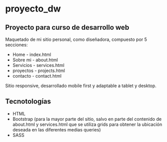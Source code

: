 # proyecto_dw

## Proyecto para curso de desarrollo web

Maquetado de mi sitio personal, como diseñadora, compuesto por 5 secciones: 
* Home - index.html
* Sobre mi - about.html
* Servicios - services.html
* proyectos - projects.html
* contacto - contact.html

Sitio responsive, desarrollado mobile first y adaptable a tablet y desktop.  

## Tecnotologías

* HTML
* Bootstrap (para la mayor parte del sitio, salvo en parte del contenido de about.html y services.html que se utiliza grids para obtener la ubicación deseada en las diferentes medias queries)
* SASS 
